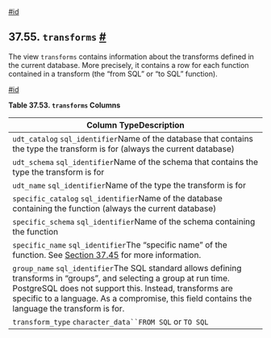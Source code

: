 [#id](#INFOSCHEMA-TRANSFORMS)

## 37.55. `transforms` [#](#INFOSCHEMA-TRANSFORMS)

The view `transforms` contains information about the transforms defined in the current database. More precisely, it contains a row for each function contained in a transform (the “from SQL” or “to SQL” function).

[#id](#id-1.7.6.59.3)

**Table 37.53. `transforms` Columns**

| Column TypeDescription                                                                                                                                                                                                                                                             |
| ---------------------------------------------------------------------------------------------------------------------------------------------------------------------------------------------------------------------------------------------------------------------------------- |
| `udt_catalog` `sql_identifier`Name of the database that contains the type the transform is for (always the current database)                                                                                                                                                       |
| `udt_schema` `sql_identifier`Name of the schema that contains the type the transform is for                                                                                                                                                                                        |
| `udt_name` `sql_identifier`Name of the type the transform is for                                                                                                                                                                                                                   |
| `specific_catalog` `sql_identifier`Name of the database containing the function (always the current database)                                                                                                                                                                      |
| `specific_schema` `sql_identifier`Name of the schema containing the function                                                                                                                                                                                                       |
| `specific_name` `sql_identifier`The “specific name” of the function. See [Section 37.45](infoschema-routines) for more information.                                                                                                                                           |
| `group_name` `sql_identifier`The SQL standard allows defining transforms in “groups”, and selecting a group at run time. PostgreSQL does not support this. Instead, transforms are specific to a language. As a compromise, this field contains the language the transform is for. |
| `transform_type` `character_data``FROM SQL` or `TO SQL`                                                                                                                                                                                                                            |
